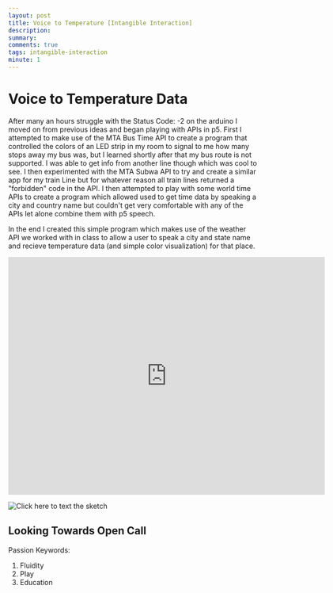 ```yaml
---
layout: post
title: Voice to Temperature [Intangible Interaction]
description: 
summary: 
comments: true
tags: intangible-interaction
minute: 1
---
```


<h1>Voice to Temperature Data</h1>

After many an hours struggle with the Status Code: -2 on the arduino I moved on from previous ideas and began playing with APIs in p5. First I attempted to make use of the MTA Bus Time API to create a program that controlled the colors of an LED strip in my room to signal to me how many stops away my bus was, but I learned shortly after that my bus route is not supported. I was able to get info from another line though which was cool to see. I then experimented with the MTA Subwa API to try and create a similar app for my train Line but for whatever reason all train lines returned a "forbidden" code in the API.
I then attempted to play with some world time APIs to create a program which allowed used to get time data by speaking a city and country name but couldn't get very comfortable with any of the APIs let alone combine them with p5 speech.

In the end I created this simple program which makes use of the weather API we worked with in class to allow a user to speak a city and state name and recieve temperature data (and simple color visualization) for that place.

<embed src="https://rr5---sn-ab5sznzz.c.drive.google.com/videoplayback?expire=1680013256&ei=iL8iZPSdBc26hgbc0JfwDQ&ip=2603:7000:1300:28b:dab8:e550:e44d:10e9&cp=QVRNUkFfUlJTR1hPOjVqbE9xMGw5cVczcjlDb1VqRnVDRl8xMU96UENUT0VyM3RUdzUzbUhSc3A&id=62ed7c92fd3c36e3&itag=22&source=webdrive&requiressl=yes&mh=ll&mm=32&mn=sn-ab5sznzz&ms=su&mv=m&mvi=5&pl=36&sc=yes&ttl=transient&susc=dr&driveid=1orMGKbz4xRtBtxz_FMIEh9-kmvJWcV17&app=explorer&mime=video/mp4&vprv=1&prv=1&dur=25.054&lmt=1679998825969325&mt=1679998363&subapp=DRIVE_WEB_FILE_VIEWER&txp=0016224&sparams=expire,ei,ip,cp,id,itag,source,requiressl,ttl,susc,driveid,app,mime,vprv,prv,dur,lmt&sig=AOq0QJ8wRgIhAKwjJoIbHZnc_S15joYzF72J0CrN5CY2UHIO-OWssB3lAiEAu25ye_mt-w2813CXHDcttnrmDb0cFm2SmwsRfcOGPbE=&lsparams=mh,mm,mn,ms,mv,mvi,pl,sc&lsig=AG3C_xAwRAIgLVe6FZs_2lrhBcgVOP58K2UftIP3_LST1BwutA_0QoICIDuPw3-6ivgcx2Dv9k5wxVYEVmTws3RKHXaNrcXmeylt&cpn=ZrE-WYSct7y6dDTF&c=WEB_EMBEDDED_PLAYER&cver=1.20230321.00.00" width="640" height="480">

![Click here to text the sketch](https://editor.p5js.org/hafferty/full/LnN109Ik7)

<h2>Looking Towards Open Call</h2>

Passion Keywords:
1. Fluidity
2. Play
3. Education


